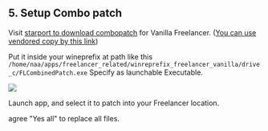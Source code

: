 ## 5. Setup Combo patch

Visit [starport to download combopatch](<https://the-starport.com/forums/topic/6250/how-to-get-vanilla-freelancer-running-in-2023-no-cd>) for Vanilla Freelancer. ([You can use vendored copy by this link]({{.StaticRoot}}freelancer_vanilla/FLCombinedPatch.exe))

Put it inside your wineprefix at path like this `/home/naa/apps/freelancer_related/winreprefix_freelancer_vanilla/drive_c/FLCombinedPatch.exe`
Specify as launchable Executable.

![]({{.StaticRoot}}freelancer_vanilla/SelectComboPatch.png)

Launch app, and select it to patch into your Freelancer location.

agree "Yes all" to replace all files.
